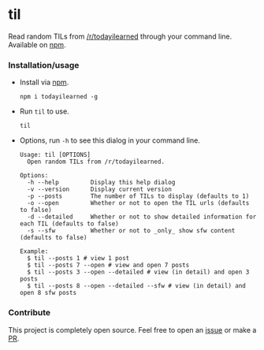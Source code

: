 # til
Read random TILs from [/r/todayilearned](https://reddit.com/r/todayilearned) through your command line. Available on [npm](https://www.npmjs.com/package/todayilearned).

### Installation/usage

+ Install via [npm](https://www.npmjs.com).

  ```
  npm i todayilearned -g
  ```

+ Run `til` to use.

  ```
  til
  ```

+ Options, run `-h` to see this dialog in your command line.

  ```
  Usage: til [OPTIONS]
    Open random TILs from /r/todayilearned.

  Options:
    -h --help         Display this help dialog
    -v --version      Display current version
    -p --posts        The number of TILs to display (defaults to 1)
    -o --open         Whether or not to open the TIL urls (defaults to false)
    -d --detailed     Whether or not to show detailed information for each TIL (defaults to false)
    -s --sfw          Whether or not to _only_ show sfw content (defaults to false)

  Example:
    $ til --posts 1 # view 1 post
    $ til --posts 7 --open # view and open 7 posts
    $ til --posts 3 --open --detailed # view (in detail) and open 3 posts
    $ til --posts 8 --open --detailed --sfw # view (in detail) and open 8 sfw posts
  ```

### Contribute

This project is completely open source. Feel free to open an [issue](https://github.com/kshvmdn/til/issues) or make a [PR](https://github.com/kshvmdn/til/pulls).
